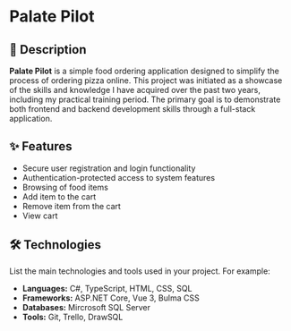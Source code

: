 #  Palate Pilot

## 📜 Description

**Palate Pilot** is a simple food ordering application designed to simplify the process of ordering pizza online. This project was initiated as a showcase of the skills and knowledge I have acquired over the past two years, including my practical training period. The primary goal is to demonstrate both frontend and backend development skills through a full-stack application.

## ✨ Features

- Secure user registration and login functionality
- Authentication-protected access to system features
- Browsing of food items
- Add item to the cart
- Remove item from the cart
- View cart

## 🛠️ Technologies
List the main technologies and tools used in your project. For example:
- **Languages:** C#, TypeScript, HTML, CSS, SQL    
- **Frameworks:** ASP.NET Core, Vue 3, Bulma CSS
- **Databases:** Mircrosoft SQL Server
- **Tools:** Git, Trello, DrawSQL
